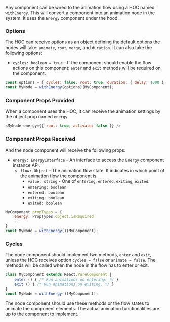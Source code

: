 Any component can be wired to the animation flow using a HOC named `withEnergy`.
This will convert a component into an animation node in the system. It uses the
`Energy` component under the hood.

### Options

The HOC can receive options as an object defining the default options the
nodes will take: `animate`, `root`, `merge`, and `duration`. It can also
take the following options:

- `cycles: boolean = true` - If the component should enable the flow actions on
this component: `enter` and `exit` methods will be required on the component.

```js
const options = { cycles: false, root: true, duration: { delay: 1000 } };
const MyNode = withEnergy(options)(MyComponent);
```

### Component Props Provided

When a component uses the HOC, it can receive the animation settings by the
object prop named `energy`.

```js
<MyNode energy={{ root: true, activate: false }} />
```

### Component Props Received

And the node component will receive the following props:

- `energy: EnergyInterface` - An interface to access the `Energy`
component instance API.
  - `flow: Object` - The animation flow state. It indicates in which point
    of the animation flow the component is.
    - `value: string` - One of `entering`, `entered`, `exiting`, `exited`.
    - `entering: boolean`
    - `entered: boolean`
    - `exiting: boolean`
    - `exited: boolean`

```js
MyComponent.propTypes = {
    energy: PropTypes.object.isRequired
    ...
}
const MyNode = withEnergy()(MyComponent);
```

### Cycles

The node component should implement two methods, `enter` and `exit`, unless
the HOC receives option `cycles = false` or `animate = false`. The methods
will be called when the node in the flow has to enter or exit.

```js
class MyComponent extends React.PureComponent {
    enter () { /* Run animations on entering. */ }
    exit () { /* Run animations on exiting. */ }
}
const MyNode = withEnergy()(MyComponent);
```

The node component should use these methods or the flow states to animate
the component elements. The actual animation functionalities are up to the
component to implement.
